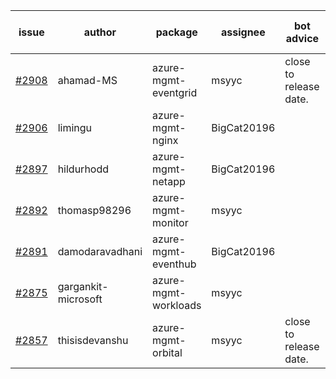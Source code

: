 | issue | author | package | assignee | bot advice | created date of issue | target release date | date from target |
| ------ | ------ | ------ | ------ | ------ | ------ | ------ | :-----: |
| [#2908](https://github.com/Azure/sdk-release-request/issues/2908) | ahamad-MS | azure-mgmt-eventgrid | msyyc | close to release date.  | 06-13 | 06-15 | 1 |
| [#2906](https://github.com/Azure/sdk-release-request/issues/2906) | limingu | azure-mgmt-nginx | BigCat20196 |  | 06-09 | 06-23 |  |
| [#2897](https://github.com/Azure/sdk-release-request/issues/2897) | hildurhodd | azure-mgmt-netapp | BigCat20196 |  | 06-07 | 06-21 |  |
| [#2892](https://github.com/Azure/sdk-release-request/issues/2892) | thomasp98296 | azure-mgmt-monitor | msyyc |  | 06-06 | 06-20 |  |
| [#2891](https://github.com/Azure/sdk-release-request/issues/2891) | damodaravadhani | azure-mgmt-eventhub | BigCat20196 |  | 06-06 | 06-20 |  |
| [#2875](https://github.com/Azure/sdk-release-request/issues/2875) | gargankit-microsoft | azure-mgmt-workloads | msyyc |  | 06-03 | 06-30 |  |
| [#2857](https://github.com/Azure/sdk-release-request/issues/2857) | thisisdevanshu | azure-mgmt-orbital | msyyc | close to release date.  | 05-31 | 06-14 | 0 |
